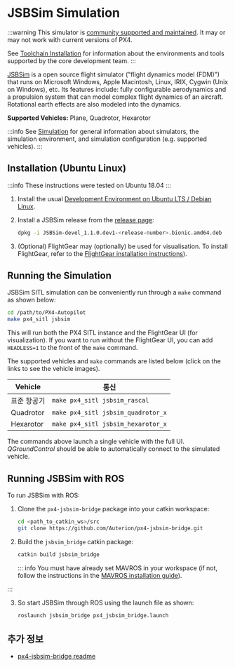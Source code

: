 # JSBSim Simulation

:::warning
This simulator is [community supported and maintained](../simulation/community_supported_simulators.md).
It may or may not work with current versions of PX4.

See [Toolchain Installation](../dev_setup/dev_env.md) for information about the environments and tools supported by the core development team.
:::

[JSBSim](http://jsbsim.sourceforge.net/index.html) is a open source flight simulator ("flight dynamics model (FDM)") that runs on Microsoft Windows, Apple Macintosh, Linux, IRIX, Cygwin (Unix on Windows), etc.
Its features include: fully configurable aerodynamics and a propulsion system that can model complex flight dynamics of an aircraft.
Rotational earth effects are also modeled into the dynamics.

**Supported Vehicles:** Plane, Quadrotor, Hexarotor

<lite-youtube videoid="y5azVNmIVyw" title="JSBSim with APX4 Software-In-The-Loop Simulation"/>

:::info
See [Simulation](../simulation/index.md) for general information about simulators, the simulation environment, and simulation configuration (e.g. supported vehicles).
:::

## Installation (Ubuntu Linux)

:::info
These instructions were tested on Ubuntu 18.04
:::

1. Install the usual [Development Environment on Ubuntu LTS / Debian Linux](../dev_setup/dev_env_linux_ubuntu.md).

2. Install a JSBSim release from the [release page](https://github.com/JSBSim-Team/jsbsim/releases/tag/Linux):

   ```sh
   dpkg -i JSBSim-devel_1.1.0.dev1-<release-number>.bionic.amd64.deb
   ```

3. (Optional) FlightGear may (optionally) be used for visualisation.
   To install FlightGear, refer to the [FlightGear installation instructions](../sim_flightgear/index.md)).

## Running the Simulation

JSBSim SITL simulation can be conveniently run through a `make` command as shown below:

```sh
cd /path/to/PX4-Autopilot
make px4_sitl jsbsim
```

This will run both the PX4 SITL instance and the FlightGear UI (for visualization).
If you want to run without the FlightGear UI, you can add `HEADLESS=1` to the front of the `make` command.

The supported vehicles and `make` commands are listed below (click on the links to see the vehicle images).

| Vehicle   | 통신                                 |
| --------- | ---------------------------------- |
| 표준 항공기    | `make px4_sitl jsbsim_rascal`      |
| Quadrotor | `make px4_sitl jsbsim_quadrotor_x` |
| Hexarotor | `make px4_sitl jsbsim_hexarotor_x` |

The commands above launch a single vehicle with the full UI.
_QGroundControl_ should be able to automatically connect to the simulated vehicle.

## Running JSBSim with ROS

To run JSBSim with ROS:

1. Clone the `px4-jsbsim-bridge` package into your catkin workspace:

   ```sh
   cd <path_to_catkin_ws>/src
   git clone https://github.com/Auterion/px4-jsbsim-bridge.git
   ```

2. Build the `jsbsim_bridge` catkin package:

   ```sh
   catkin build jsbsim_bridge
   ```

   ::: info
   You must have already set MAVROS in your workspace (if not, follow the instructions in the [MAVROS installation guide](../ros/mavros_installation.md)).

:::

3. So start JSBSim through ROS using the launch file as shown:

   ```sh
   roslaunch jsbsim_bridge px4_jsbsim_bridge.launch
   ```

## 추가 정보

- [px4-jsbsim-bridge readme](https://github.com/Auterion/px4-jsbsim-bridge)
